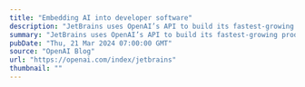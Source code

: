 ```yaml
---
title: "Embedding AI into developer software"
description: "JetBrains uses OpenAI’s API to build its fastest-growing product ever."
summary: "JetBrains uses OpenAI’s API to build its fastest-growing product ever."
pubDate: "Thu, 21 Mar 2024 07:00:00 GMT"
source: "OpenAI Blog"
url: "https://openai.com/index/jetbrains"
thumbnail: ""
---
```


